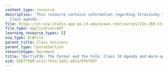 ```yaml
---
content_type: resource
description: 'This resource contains information regarding Stravinsky to the present:
  Class agenda.'
file: https://ol-ocw-studio-app-qa.s3.amazonaws.com/courses/21m-260-stravinsky-to-the-present-spring-2016/556ff500ec12fbfa3a52a81a70fbf9d7_MIT21M_260S16_class10.pdf
file_type: application/pdf
learning_resource_types: []
ocw_type: OCWFile
parent_title: Class Sessions
parent_type: CourseSection
resourcetype: Document
title: "Bart\xF3k: The Formal and the Folk: Class 10 Agenda and Warm-up"
uid: 556ff500-ec12-fbfa-3a52-a81a70fbf9d7
---
```

